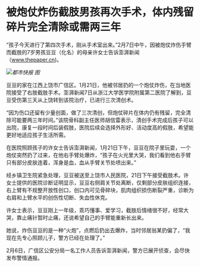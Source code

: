# 被炮仗炸伤截肢男孩再次手术，体内残留碎片完全清除或需两三年

“孩子今天进行了第四次手术，刚从手术室出来。”2月7日中午，因被炮仗炸伤手臂而截肢的7岁男孩豆豆（化名）的母亲许女士告诉澎湃新闻（www.thepaper.cn)。

![](https://inews.gtimg.com/newsapp_bt/0/15648617663/1000)_都市快报 图_

豆豆的家在江西上饶市广信区。1月21日，他被邻居扔的一个炮仗炸伤，在当地医院接受了右肢截肢手术。澎湃新闻7日从浙江大学医学院附属第二医院了解到，豆豆受伤第三天从上饶转到该院治疗，已进行三次清创术。

“因为伤口还留有少量创面，做了三次清创，但炮仗碎片在体内仍有残留，完全清除可能要两三年时间。”该院骨科副主任医师胡信雷表示，清创手术完成后孩子可以出院，康复一段时间后装假肢，医院后续会选择外形好、活动度高的假肢，希望能更好地适应孩子生活所需。

在医院照顾孩子的许女士告诉澎湃新闻，1月21日下午，豆豆在院子里玩耍，一个炮仗突然扔了过来，在他右手臂处爆炸，“孩子在火光里大哭，我们看到他右手臂只有部分皮肤连着，浑身是血，血从手臂关节处喷出来。”

经乡镇卫生院紧急处理，豆豆被送至上饶市人民医院，21日下午接受截肢术。许女士提供的医院诊断证明显示，豆豆右侧肩关节处离断，仅剩部分皮肤组织连接，右上臂有不规整开放性创口，创口内可见骨碎块，肌肉组织损伤断裂严重，诊断为右肩和上臂水平的创伤性切断、失血性休克。

许女士表示，豆豆刚上一年级，乖巧懂事、爱学习，截肢后情绪很不好，经常大哭，靠止痛针暂时止痛，还说希望自己的手臂能重新长出来。

她说，炸伤豆豆的是一种“火炮”，点燃后扔出去爆炸，当时邻居翁某扔偏了，“我现在先专心照顾儿子，警方已经在处理了。”

2月6日，广信区公安分局一名工作人员告诉澎湃新闻，警方已展开侦查，会尽快发布警情通报。

